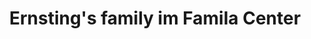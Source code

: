 ---
title: "Ernsting's family im Famila Center"
url: /westerstede/ernstings-family-im-famila-center/
shop: Kleidung
---